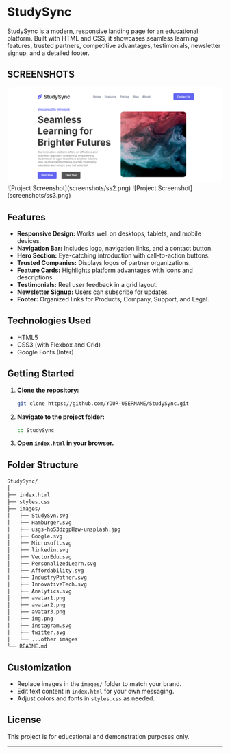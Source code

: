 # StudySync

StudySync is a modern, responsive landing page for an educational platform. Built with HTML and CSS, it showcases seamless learning features, trusted partners, competitive advantages, testimonials, newsletter signup, and a detailed footer.

## SCREENSHOTS

<img src="screenshots/ss1.png" alt="Project Screenshot" style="border-radius: 10px;" />
![Project Screenshot](screenshots/ss2.png)
![Project Screenshot](screenshots/ss3.png)

## Features

- **Responsive Design:** Works well on desktops, tablets, and mobile devices.
- **Navigation Bar:** Includes logo, navigation links, and a contact button.
- **Hero Section:** Eye-catching introduction with call-to-action buttons.
- **Trusted Companies:** Displays logos of partner organizations.
- **Feature Cards:** Highlights platform advantages with icons and descriptions.
- **Testimonials:** Real user feedback in a grid layout.
- **Newsletter Signup:** Users can subscribe for updates.
- **Footer:** Organized links for Products, Company, Support, and Legal.

## Technologies Used

- HTML5
- CSS3 (with Flexbox and Grid)
- Google Fonts (Inter)

## Getting Started

1. **Clone the repository:**
   ```bash
   git clone https://github.com/YOUR-USERNAME/StudySync.git
   ```
2. **Navigate to the project folder:**
   ```bash
   cd StudySync
   ```
3. **Open `index.html` in your browser.**

## Folder Structure

```
StudySync/
│
├── index.html
├── styles.css
├── images/
│   ├── StudySyn.svg
│   ├── Hamburger.svg
│   ├── usgs-hoS3dzgpHzw-unsplash.jpg
│   ├── Google.svg
│   ├── Microsoft.svg
│   ├── linkedin.svg
│   ├── VectorEdu.svg
│   ├── PersonalizedLearn.svg
│   ├── Affordability.svg
│   ├── IndustryPatner.svg
│   ├── InnovativeTech.svg
│   ├── Analytics.svg
│   ├── avatar1.png
│   ├── avatar2.png
│   ├── avatar3.png
│   ├── img.png
│   ├── instagram.svg
│   ├── twitter.svg
│   └── ...other images
└── README.md
```

## Customization

- Replace images in the `images/` folder to match your brand.
- Edit text content in `index.html` for your own messaging.
- Adjust colors and fonts in `styles.css` as needed.

## License

This project is for educational and demonstration purposes only.

--- 
